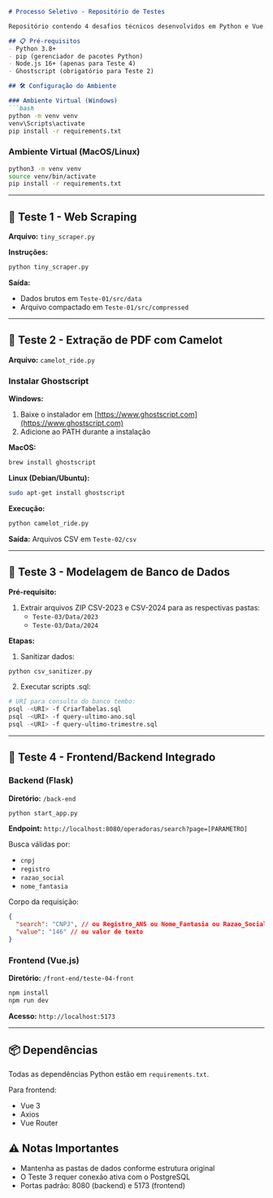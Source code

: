 ```markdown
# Processo Seletivo - Repositório de Testes

Repositório contendo 4 desafios técnicos desenvolvidos em Python e Vue.js.

## 📋 Pré-requisitos
- Python 3.8+
- pip (gerenciador de pacotes Python)
- Node.js 16+ (apenas para Teste 4)
- Ghostscript (obrigatório para Teste 2)

## 🛠 Configuração do Ambiente

### Ambiente Virtual (Windows)
```bash
python -m venv venv
venv\Scripts\activate
pip install -r requirements.txt
```

### Ambiente Virtual (MacOS/Linux)
```bash
python3 -m venv venv
source venv/bin/activate
pip install -r requirements.txt
```

---

## 🧪 Teste 1 - Web Scraping
**Arquivo:** `tiny_scraper.py`

**Instruções:**
```bash
python tiny_scraper.py
```
**Saída:**
- Dados brutos em `Teste-01/src/data`
- Arquivo compactado em `Teste-01/src/compressed`

---

## 🧪 Teste 2 - Extração de PDF com Camelot
**Arquivo:** `camelot_ride.py`

### Instalar Ghostscript
**Windows:**
1. Baixe o instalador em [https://www.ghostscript.com](https://www.ghostscript.com)
2. Adicione ao PATH durante a instalação

**MacOS:**
```bash
brew install ghostscript
```

**Linux (Debian/Ubuntu):**
```bash
sudo apt-get install ghostscript
```

**Execução:**
```bash
python camelot_ride.py
```
**Saída:** Arquivos CSV em `Teste-02/csv`

---

## 🧪 Teste 3 - Modelagem de Banco de Dados
**Pré-requisito:** 
1. Extrair arquivos ZIP CSV-2023 e CSV-2024 para as respectivas pastas:
   - `Teste-03/Data/2023`
   - `Teste-03/Data/2024`

**Etapas:**
1. Sanitizar dados:
```bash
python csv_sanitizer.py
```
2. Executar scripts .sql:
```bash
# URI para consulta do banco tembo: 
psql -<URI> -f CriarTabelas.sql
psql -<URI> -f query-ultimo-ano.sql
psql -<URI> -f query-ultimo-trimestre.sql
```
---

## 🧪 Teste 4 - Frontend/Backend Integrado

### Backend (Flask)
**Diretório:** `/back-end`
```bash
python start_app.py
```
**Endpoint:** `http://localhost:8080/operadoras/search?page=[PARAMETRO]`

Busca válidas por:
- `cnpj`
- `registro`
- `razao_social`
- `nome_fantasia`

Corpo da requisição:

```json
{
  "search": "CNPJ", // ou Registro_ANS ou Nome_Fantasia ou Razao_Social,
  "value": "146" // ou valor de texto
}
```

### Frontend (Vue.js)
**Diretório:** `/front-end/teste-04-front`
```bash
npm install
npm run dev
```
**Acesso:** `http://localhost:5173`

---

## 📦 Dependências
Todas as dependências Python estão em `requirements.txt`. 

Para frontend:
- Vue 3
- Axios
- Vue Router

## ⚠️ Notas Importantes
- Mantenha as pastas de dados conforme estrutura original
- O Teste 3 requer conexão ativa com o PostgreSQL
- Portas padrão: 8080 (backend) e 5173 (frontend)
```
